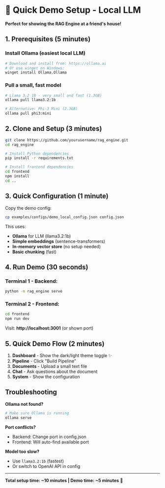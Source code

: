 # 🚀 Quick Demo Setup - Local LLM

**Perfect for showing the RAG Engine at a friend's house!**

## 1. Prerequisites (5 minutes)

### Install Ollama (easiest local LLM)
```bash
# Download and install from: https://ollama.ai
# Or use winget on Windows:
winget install Ollama.Ollama
```

### Pull a small, fast model
```bash
# Llama 3.2 1B - very small and fast (1.3GB)
ollama pull llama3.2:1b

# Alternative: Phi-3 Mini (2.3GB)  
ollama pull phi3:mini
```

## 2. Clone and Setup (3 minutes)

```bash
git clone https://github.com/yourusername/rag_engine.git
cd rag_engine

# Install Python dependencies
pip install -r requirements.txt

# Install frontend dependencies  
cd frontend
npm install
cd ..
```

## 3. Quick Configuration (1 minute)

Copy the demo config:
```bash
cp examples/configs/demo_local_config.json config.json
```

This uses:
- **Ollama** for LLM (llama3.2:1b)
- **Simple embeddings** (sentence-transformers)
- **In-memory vector store** (no setup needed)
- **Basic chunking** (fast)

## 4. Run Demo (30 seconds)

### Terminal 1 - Backend:
```bash
python -m rag_engine serve
```

### Terminal 2 - Frontend:
```bash
cd frontend
npm run dev
```

Visit: **http://localhost:3001** (or shown port)

## 5. Quick Demo Flow (2 minutes)

1. **Dashboard** - Show the dark/light theme toggle ✨
2. **Pipeline** - Click "Build Pipeline" 
3. **Documents** - Upload a small text file
4. **Chat** - Ask questions about the document
5. **System** - Show the configuration

## Troubleshooting

**Ollama not found?**
```bash
# Make sure Ollama is running
ollama serve
```

**Port conflicts?**
- Backend: Change port in config.json
- Frontend: Will auto-find available port

**Model too slow?**
- Use `llama3.2:1b` (fastest)
- Or switch to OpenAI API in config

---

**Total setup time: ~10 minutes | Demo time: ~5 minutes** 🎯
